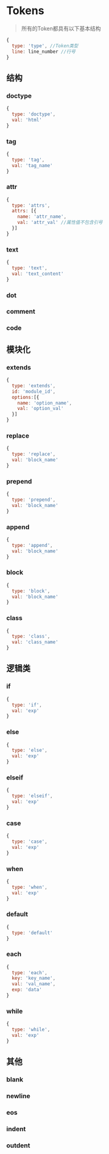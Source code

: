 # Tokens
> 所有的Token都具有以下基本结构

``` js
{
  type: 'type', //Token类型
  line: line_number //行号
}
```

## 结构

### doctype
``` js
{
  type: 'doctype',
  val: 'html'
}
```

### tag
``` js
{
  type: 'tag',
  val: 'tag_name'
}
```

### attr
```js
{
  type: 'attrs',
  attrs: [{
    name: 'attr_name',
    val: 'attr_val' //属性值不包含引号
  }]
}
```

### text
```js
{
  type: 'text',
  val: 'text_content'
}
```

### dot
### comment
### code

## 模块化

### extends
```js
{
  type: 'extends',
  id: 'module_id',
  options:[{
    name: 'option_name',
    val: 'option_val'
  }]
}
```

### replace
```js
{
  type: 'replace',
  val: 'block_name'
}
```

### prepend
```js
{
  type: 'prepend',
  val: 'block_name'
}
```

### append
```js
{
  type: 'append',
  val: 'block_name'
}
```

### block
```js
{
  type: 'block',
  val: 'block_name'
}
```

### class
```js
{
  type: 'class',
  val: 'class_name'
}
```

## 逻辑类
### if
```js
{
  type: 'if',
  val: 'exp'
}
```

### else
```js
{
  type: 'else',
  val: 'exp'
}
```

### elseif
```js
{
  type: 'elseif',
  val: 'exp'
}
```

### case
```js
{
  type: 'case',
  val: 'exp'
}
```

### when
```js
{
  type: 'when',
  val: 'exp'
}
```

### default
```js
{
  type: 'default'
}
```

### each
```js
{
  type: 'each',
  key: 'key_name',
  val: 'val_name',
  exp: 'data'
}
```

### while
```js
{
  type: 'while',
  val: 'exp'
}
```

## 其他
### blank
### newline
### eos
### indent
### outdent